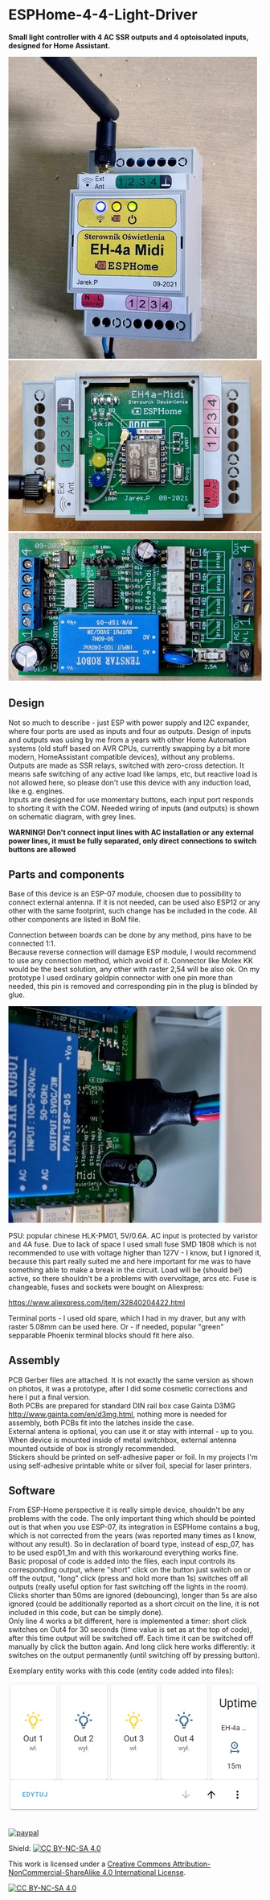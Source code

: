 # ESPHome-4-4-Light-Driver
**Small light controller with 4 AC SSR outputs and 4 optoisolated inputs, designed for Home Assistant.**

![EH-4A Midi](resources/EH-4AMidi.jpg)
![Upper board](resources/Top_PCB.jpg)
![Main board](resources/Bottom_PCB.jpg)


## Design
Not so much to describe - just ESP with power supply and I2C expander, where four ports are used as inputs and four as outputs. Design of inputs and outputs was using by me from a years with other Home Automation systems (old stuff based on AVR CPUs, currently swapping by a bit more modern, HomeAssistant compatible devices), without any problems.  
Outputs are made as SSR relays, switched with zero-cross detection. It means safe switching of any active  load like lamps, etc, but reactive load is not allowed here, so please don't use this device with any induction load, like e.g. engines.   
Inputs are designed for use momentary buttons, each input port responds to shorting it with the COM. Needed wiring of inputs (and outputs) is shown on schematic diagram, with grey lines.  

**WARNING! Don't connect input lines with AC installation or any external power lines, it must be fully separated, only direct connections to switch buttons are allowed**   


## Parts and components
Base of this device is an ESP-07 module, choosen due to possibility to connect external antenna. If it is not needed, can be used also ESP12 or any other with the same footprint, such change has be included in the code.
All other components are listed in BoM file.   

Connection between boards can be done by any method, pins have to be connected 1:1.   
Because reverse connection will damage ESP module, I would recommend to use any connection method, which avoid of it. Connector like  Molex KK would be the best solution, any other with raster 2,54 will be also ok. On my prototype I used ordinary goldpin connector with one pin more than needed, this pin is removed and corresponding pin in the plug is blinded by glue.

![Connector](resources/down-up_connector.jpg)

PSU: popular chinese HLK-PM01, 5V/0.6A. AC input is protected by varistor and 4A fuse. Due to lack of space I used small fuse SMD 1808 which is not recommended to use with voltage higher than 127V - I know, but I ignored it, because this part really suited me and here important for me was to have something able to make a break in the circuit. Load will be (should be!) active, so there shouldn't be a problems with overvoltage, arcs etc. Fuse is changeable, fuses and sockets were bought on Aliexpress:

https://www.aliexpress.com/item/32840204422.html

Terminal ports - I used old spare, which I had in my draver, but any with raster 5.08mm can be used here. Or - if needed, popular "green" sepparable Phoenix terminal blocks should fit here also.

## Assembly

PCB Gerber files are attached. It is not exactly the same version as shown on photos, it was a prototype, after I did some cosmetic corrections and here I put a final version.  
Both PCBs are prepared for standard DIN rail box case Gainta D3MG http://www.gainta.com/en/d3mg.html, nothing more is needed for assembly, both PCBs fit into the latches inside the case.    
External antena is optional, you can use it or stay with internal - up to you. When device is mounted inside of metal switchbox, external antenna mounted outside of box is strongly recommended.  
Stickers should be printed on self-adhesive paper or foil. In my projects I'm using self-adhesive printable white or silver foil, special for laser printers.   


## Software

From ESP-Home perspective it is really simple device, shouldn't be any problems with the code. The only important thing which should be pointed out is that when you use ESP-07, its integration in ESPHome contains a bug, which is not corrected from the years (was reported many times as I know, without any result). So in declaration of board type, instead of esp_07, has to be used esp01_1m and with this workaround everything works fine.  
Basic proposal of code is added into the files, each input controls its corresponding output, where "short" click on the button just switch on or off the output, "long" click (press and hold more than 1s) switches off all outputs (really useful option for fast switching off the lights in the room). Clicks shorter than 50ms are ignored (debouncing), longer than 5s are also ignored (could be additionally reported as a short circuit on the line, it is not included in this code, but can be simply done).   
Only line 4 works a bit different, here is implemented a timer: short click switches on Out4  for 30 seconds (time value is set as at the top of code), after this time output  will be switched off. Each time it can be switched off manually by click the button again. And long click here works differently: it switches on the output permanently (until switching off by pressing button). 

Exemplary entity works with this code (entity code added into files):

![Entity](resources/Entity.jpg)


##  

[![paypal](https://www.paypalobjects.com/en_US/i/btn/btn_donateCC_LG.gif)](https://www.paypal.com/cgi-bin/webscr?cmd=_s-xclick&hosted_button_id=NAE4G3REDCS36)

Shield: [![CC BY-NC-SA 4.0][cc-by-nc-sa-shield]][cc-by-nc-sa]

This work is licensed under a
[Creative Commons Attribution-NonCommercial-ShareAlike 4.0 International License][cc-by-nc-sa].

[![CC BY-NC-SA 4.0][cc-by-nc-sa-image]][cc-by-nc-sa]

[cc-by-nc-sa]: http://creativecommons.org/licenses/by-nc-sa/4.0/
[cc-by-nc-sa-image]: https://licensebuttons.net/l/by-nc-sa/4.0/88x31.png
[cc-by-nc-sa-shield]: https://img.shields.io/badge/License-CC%20BY--NC--SA%204.0-lightgrey.svg
